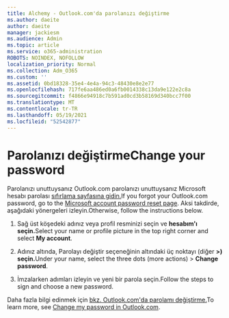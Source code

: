 ```yaml
---
title: Alchemy - Outlook.com'da parolanızı değiştirme
ms.author: daeite
author: daeite
manager: jackiesm
ms.audience: Admin
ms.topic: article
ms.service: o365-administration
ROBOTS: NOINDEX, NOFOLLOW
localization_priority: Normal
ms.collection: Adm_O365
ms.custom: ''
ms.assetid: 0bd18328-35e4-4e4a-94c3-48430e8e2e77
ms.openlocfilehash: 717fe6aa486ed0a6fb0014338c13da9e122e2c8a
ms.sourcegitcommit: f4866e94918c7b591ad0cd3b58169d340bcc7f00
ms.translationtype: MT
ms.contentlocale: tr-TR
ms.lasthandoff: 05/19/2021
ms.locfileid: "52542877"
---
```

# <a name="change-your-password"></a><span data-ttu-id="9249c-102">Parolanızı değiştirme</span><span class="sxs-lookup"><span data-stu-id="9249c-102">Change your password</span></span>

<span data-ttu-id="9249c-103">Parolanızı unuttuysanız Outlook.com parolanızı unuttuysanız Microsoft hesabı parolası [sıfırlama sayfasına gidin.](https://go.microsoft.com/fwlink/p/?linkid=841909)</span><span class="sxs-lookup"><span data-stu-id="9249c-103">If you forgot your Outlook.com password, go to the [Microsoft account password reset page](https://go.microsoft.com/fwlink/p/?linkid=841909).</span></span> <span data-ttu-id="9249c-104">Aksi takdirde, aşağıdaki yönergeleri izleyin.</span><span class="sxs-lookup"><span data-stu-id="9249c-104">Otherwise, follow the instructions below.</span></span>
  
1. <span data-ttu-id="9249c-105">Sağ üst köşedeki adınız veya profil resminizi seçin ve **hesabım'ı seçin.**</span><span class="sxs-lookup"><span data-stu-id="9249c-105">Select your name or profile picture in the top right corner and select **My account**.</span></span> 
    
2. <span data-ttu-id="9249c-106">Adınız altında, Parolayı değiştir seçeneğinin altındaki üç noktayı (diğer **>) seçin.**</span><span class="sxs-lookup"><span data-stu-id="9249c-106">Under your name, select the three dots (more actions) > **Change password**.</span></span> 
    
3. <span data-ttu-id="9249c-107">İmzalarken adımları izleyin ve yeni bir parola seçin.</span><span class="sxs-lookup"><span data-stu-id="9249c-107">Follow the steps to sign and choose a new password.</span></span> 
    
<span data-ttu-id="9249c-108">Daha fazla bilgi edinmek için [bkz. Outlook.com'da parolamı değiştirme.](https://support.office.com/article/2138d690-811c-4545-b2f3-e4dbe80c9735.aspx)</span><span class="sxs-lookup"><span data-stu-id="9249c-108">To learn more, see [Change my password in Outlook.com](https://support.office.com/article/2138d690-811c-4545-b2f3-e4dbe80c9735.aspx).</span></span>
  

